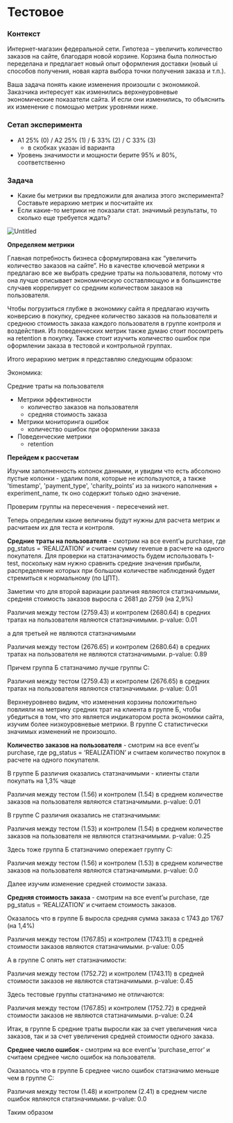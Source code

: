 # Тестовое

### Контекст

Интернет-магазин федеральной сети. Гипотеза – увеличить количество заказов на сайте, благодаря новой корзине. Корзина была полностью переделана и предлагает новый опыт оформления доставки (новый ui способов получения, новая карта выбора точки получения заказа и т.п.). 

Ваша задача понять какие изменения произошли с экономикой. Заказчика интересует как изменились верхнеуровневые экономические показатели сайта. И если они изменились, то объяснить их изменение с помощью метрик уровнями ниже.

### Сетап эксперимента

- A1 25% (0) / A2 25% (1) / Б 33% (2) / С 33% (3)
    - в скобках указан id варианта
- Уровень значимости и мощности берите 95% и 80%, соответственно

### Задача

- Какие бы метрики вы предложили для анализа этого эксперимента? Составьте иерархию метрик и посчитайте их
- Если какие-то метрики не показали стат. значимый результаты, то сколько еще требуется ждать?

![Untitled](https://s3-us-west-2.amazonaws.com/secure.notion-static.com/2689fb31-d136-408e-ac6e-d8eee81589d1/Untitled.png)

**Определяем метрики** 

Главная потребность бизнеса сформулирована как “увеличить количество заказов на сайте”. Но в качестве ключевой метрики я предлагаю все же выбрать средние траты на пользователя, потому что она лучше описывает экономическую составляющую и в большинстве случаев коррелирует со средним количеством заказов на пользователя.

Чтобы погрузиться глубже в экономику сайта я предлагаю изучить конверсию в покупку, среднее количество заказов на пользователя и среднюю стоимость заказа каждого пользователя в группе контроля и воздействия. Из поведенческих метрик также думаю стоит посомтреть на retention в покупку. Также стоит изучить количество ошибок при оформлении заказа в тестовой и контрольной группах.

Итого иерархию метрик я представляю следующим образом:

Экономика:

Cредние траты на пользователя

- Метрики эффективности
    - количество заказов на пользователя
    - средняя стоимость заказа
- Метрики мониторинга ошибок
    - количество ошибок при оформлении заказа
- Поведенческие метрики
    - retention

**Перейдем к рассчетам**

Изучим заполненность колонок данными, и увидим что есть абсолюно пустые колонки - удалим поля, которые не используются, а также 'timestamp', 'payment_type', 'charity_points’ из за низкого наполнения + experiment_name, тк оно содержит только одно значение.

Проверим группы на пересечения - пересечений нет.

Теперь определим какие величины будут нужны для расчета метрик и расчитаем их для теста и контроля.

**Средние траты на пользователя** - смотрим на все event’ы purchase, где pg_status = ‘REALIZATION’ и считаем сумму revenue в расчете на одного покупателя. Для проверки на статзначимость будем использовать t-test, поскольку нам нужно сравнить средние значения прибыли, распределение которых при большом количестве наблюдений будет стремиться к нормальному (по ЦПТ).

Заметим что для второй вариации различия являются статзначимыми, средняя стоимость заказов выросла с 2681 до 2759 (на 2,9%)

Различия между тестом (2759.43) и контролем (2680.64) в средних тратах на пользователя являются статзначимыми.
p-value: 0.01

а для третьей не являются статзначимыми

Различия между тестом (2676.65) и контролем (2680.64) в средних тратах на пользователя не являются статзначимыми.
p-value: 0.89

Причем группа Б статзначимо лучше группы С:

Различия между тестом (2759.43) и контролем (2676.65) в средних тратах на пользователя являются статзначимыми.
p-value: 0.01

Верхнеуровнево видим, что изменения корзины положительно повлияли на метрику средних трат на клиента в группе Б, чтобы убедиться в том, что это является индикатором роста экономики сайта, изучим более низкоуровневые метрики. В группе C статистически значимых изменений не произошло.

**Количество заказов на пользователя** - смотрим на все event’ы purchase, где pg_status = ‘REALIZATION’ и считаем количество покупок в расчете на одного покупателя.

В группе Б различия оказались статзначимыми - клиенты стали покупать на 1,3% чаще

Различия между тестом (1.56) и контролем (1.54) в среднем количестве заказов на пользователя являются статзначимыми.
p-value: 0.01

В группе C различия оказались не статзначимыми:

Различия между тестом (1.53) и контролем (1.54) в среднем количестве заказов на пользователя не являются статзначимыми.
p-value: 0.25

Здесь тоже группа Б статзначимо опережает группу С:

Различия между тестом (1.56) и контролем (1.53) в среднем количестве заказов на пользователя являются статзначимыми.
p-value: 0.0

Далее изучим изменение средней стоимости заказа.

**Средняя стоимость заказа** - смотрим на все event’ы purchase, где pg_status = ‘REALIZATION’ и считаем стоимость заказов.

Оказалось что в группе Б выросла средняя сумма заказа с 1743 до 1767 (на 1,4%)

Различия между тестом (1767.85) и контролем (1743.11) в средней стоимости заказов являются статзначимыми.
p-value: 0.05

А в группе С опять нет статзначимости:

Различия между тестом (1752.72) и контролем (1743.11) в средней стоимости заказов не являются статзначимыми.
p-value: 0.45

Здесь тестовые группы статзначимо не отличаются:

Различия между тестом (1767.85) и контролем (1752.72) в средней стоимости заказов не являются статзначимыми.
p-value: 0.24

Итак, в группе Б средние траты выросли как за счет увеличения чиса заказов, так и за счет увеличения средней стоимости одного заказа.

**Среднее число ошибок -** смотрим на все event’ы ‘purchase_error’ и считаем среднее число ошибок на пользователя.

Оказалось что в группе Б среднее число ошибок статзначимо меньше чем в группе С:

Различия между тестом (1.48) и контролем (2.41) в среднем числе ошибок являются статзначимыми.
p-value: 0.0

Таким образом
